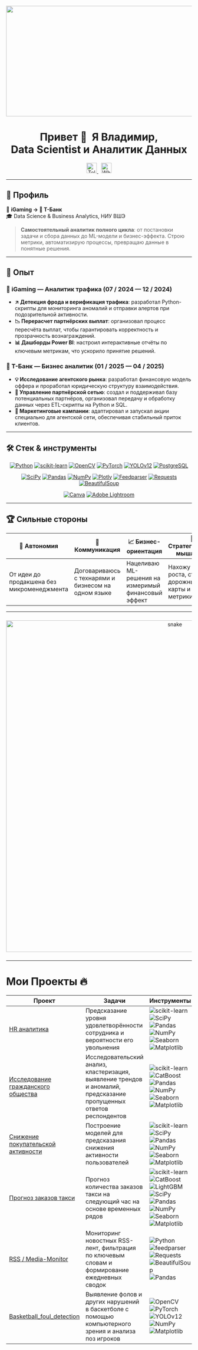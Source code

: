 <br clear="both">

<div align="center">
  <img src="https://user-images.githubusercontent.com/74038190/225813708-98b745f2-7d22-48cf-9150-083f1b00d6c9.gif" width="600" height="300">
</div>

<h1 align="center">Привет&nbsp;👋 &nbsp;Я&nbsp;Владимир, Data&nbsp;Scientist&nbsp;и&nbsp;Аналитик Данных</h1>

<p align="center">
  <a href="https://t.me/vkalinovski" target="_blank">
    <img src="https://img.shields.io/static/v1?message=Telegram&logo=telegram&label=&color=2CA5E0&logoColor=white&style=for-the-badge" height="28" alt="Telegram"/>
  </a>
  &nbsp;
  <a href="https://wa.me/79055512531" target="_blank">
    <img src="https://img.shields.io/static/v1?message=WhatsApp&logo=whatsapp&label=&color=25D366&logoColor=white&style=for-the-badge" height="28" alt="WhatsApp"/>
  </a>
</p>

<hr>

## 🚀 Профиль

🎲 **iGaming → 🏦 Т-Банк**  
🎓 Data Science & Business Analytics, НИУ ВШЭ  

> **Самостоятельный аналитик полного цикла**: от постановки задачи и сбора данных до ML-модели и бизнес-эффекта. Строю метрики, автоматизирую процессы, превращаю данные в понятные решения.

---

## 💼 Опыт

### 🎲 iGaming — Аналитик трафика (07 / 2024 — 12 / 2024)
- **↗ Детекция фрода и верификация трафика**: разработал Python-скрипты для мониторинга аномалий и отправки алертов при подозрительной активности.  
- **📉 Перерасчет партнёрских выплат**: организовал процесс пересчёта выплат, чтобы гарантировать корректность и прозрачность вознаграждений.  
- **📊 Дашборды Power BI**: настроил интерактивные отчёты по ключевым метрикам, что ускорило принятие решений.  


### 🏦 Т-Банк — Бизнес аналитик (01 / 2025 — 04 / 2025)
- **💡 Исследование агентского рынка**: разработал финансовую модель оффера и проработал юридическую структуру взаимодействия.  
- **🔗 Управление партнёрской сетью**: создал и поддерживал базу потенциальных партнёров, организовал передачу и обработку данных через ETL-скрипты на Python и SQL.  
- **🎯 Маркетинговые кампании**: адаптировал и запускал акции специально для агентской сети, обеспечивая стабильный приток клиентов.  

---

## 🛠 Стек & инструменты

<div align="center">

[![Python](https://img.shields.io/badge/Python-3670A0?style=for-the-badge&logo=python&logoColor=white)]() [![scikit-learn](https://img.shields.io/badge/scikit--learn-F7931E?style=for-the-badge&logo=scikit-learn&logoColor=white)]() [![OpenCV](https://img.shields.io/badge/OpenCV-5C3EE8?style=for-the-badge&logo=opencv&logoColor=white)]() [![PyTorch](https://img.shields.io/badge/PyTorch-EE4C2C?style=for-the-badge&logo=pytorch&logoColor=white)]() [![YOLOv12](https://img.shields.io/badge/YOLOv12-FFC107?style=for-the-badge&logo=ultralytics&logoColor=white)]() [![PostgreSQL](https://img.shields.io/badge/PostgreSQL-316192?style=for-the-badge&logo=postgresql&logoColor=white)]()

[![SciPy](https://img.shields.io/badge/SciPy-0C55A5?style=for-the-badge&logo=scipy&logoColor=white)]() [![Pandas](https://img.shields.io/badge/Pandas-150458?style=for-the-badge&logo=pandas&logoColor=white)]() [![NumPy](https://img.shields.io/badge/NumPy-013243?style=for-the-badge&logo=numpy&logoColor=white)]() [![Plotly](https://img.shields.io/badge/Plotly-3F4F75?style=for-the-badge&logo=plotly&logoColor=white)]() [![Feedparser](https://img.shields.io/badge/Feedparser-FFA500?style=for-the-badge&logo=rss&logoColor=white)]() [![Requests](https://img.shields.io/badge/Requests-150458?style=for-the-badge&logo=requests&logoColor=white)]() [![BeautifulSoup](https://img.shields.io/badge/BeautifulSoup-32A852?style=for-the-badge&logo=beautifulsoup&logoColor=white)]()

[![Canva](https://img.shields.io/badge/Canva-00C4CC?style=for-the-badge&logo=canva&logoColor=white)]() [![Adobe Lightroom](https://img.shields.io/badge/Adobe%20Lightroom-31A8FF?style=for-the-badge&logo=adobelightroom&logoColor=white)]()

</div>

---

## 🏆 Сильные стороны

| 🚀 Автономия | 🤝 Коммуникация | 📈 Бизнес-ориентация | 🧩 Стратегическое мышление |
|-------------|----------------|----------------------|----------------------------|
| От идеи до продакшена без микроменеджмента | Договариваюсь с технарями и бизнесом на одном языке | Нацеливаю ML-решения на измеримый финансовый эффект | Нахожу точки роста, строю дорожные карты и метрики |

---
###

<p align="center">
 <img width="900" src="snake/github-snake.svg" alt="snake"/>
</p>

###

---
# Мои Проекты 🔥

| Проект | Задачи | Инструменты |
|--------|--------|-------------|
| [HR аналитика](https://github.com/underplintus/Portfolio/blob/main/HR) | Предсказание уровня удовлетворённости сотрудника и вероятности его увольнения | ![scikit-learn](https://img.shields.io/badge/scikit--learn-F7931E?style=flat-square&logo=scikit-learn&logoColor=white) ![SciPy](https://img.shields.io/badge/SciPy-%230C55A5.svg?style=flat-square&logo=scipy) ![Pandas](https://img.shields.io/badge/pandas-%23150458.svg?style=flat-square&logo=pandas) ![NumPy](https://img.shields.io/badge/numpy-%23013243.svg?style=flat-square&logo=numpy) ![Seaborn](https://img.shields.io/badge/Seaborn-%230095D5.svg?style=flat-square&logo=seaborn) ![Matplotlib](https://img.shields.io/badge/Matplotlib-%23ffffff.svg?style=flat-square&logo=matplotlib&logoColor=black) |
| [Исследование гражданского общества](https://github.com/underplintus/Portfolio/blob/main/NKO) | Исследовательский анализ, кластеризация, выявление трендов и аномалий, предсказание пропущенных ответов респондентов | ![scikit-learn](https://img.shields.io/badge/scikit--learn-F7931E?style=flat-square&logo=scikit-learn&logoColor=white) ![CatBoost](https://img.shields.io/badge/CatBoost-%232671E5.svg?style=flat-square&logo=catboost) ![Pandas](https://img.shields.io/badge/pandas-%23150458.svg?style=flat-square&logo=pandas) ![NumPy](https://img.shields.io/badge/numpy-%23013243.svg?style=flat-square&logo=numpy) ![Seaborn](https://img.shields.io/badge/Seaborn-%230095D5.svg?style=flat-square&logo=seaborn) ![Matplotlib](https://img.shields.io/badge/Matplotlib-%23ffffff.svg?style=flat-square&logo=matplotlib&logoColor=black) |
| [Снижение покупательской активности](https://github.com/underplintus/Portfolio/blob/main/web_shop) | Построение моделей для предсказания снижения активности пользователей | ![scikit-learn](https://img.shields.io/badge/scikit--learn-F7931E?style=flat-square&logo=scikit-learn&logoColor=white) ![SciPy](https://img.shields.io/badge/SciPy-%230C55A5.svg?style=flat-square&logo=scipy) ![Pandas](https://img.shields.io/badge/pandas-%23150458.svg?style=flat-square&logo=pandas) ![NumPy](https://img.shields.io/badge/numpy-%23013243.svg?style=flat-square&logo=numpy) ![Seaborn](https://img.shields.io/badge/Seaborn-%230095D5.svg?style=flat-square&logo=seaborn) ![Matplotlib](https://img.shields.io/badge/Matplotlib-%23ffffff.svg?style=flat-square&logo=matplotlib&logoColor=black) |
| [Прогноз заказов такси](https://github.com/underplintus/Portfolio/blob/main/taxi) | Прогноз количества заказов такси на следующий час на основе временных рядов | ![scikit-learn](https://img.shields.io/badge/scikit--learn-F7931E?style=flat-square&logo=scikit-learn&logoColor=white) ![CatBoost](https://img.shields.io/badge/CatBoost-%232671E5.svg?style=flat-square&logo=catboost) ![LightGBM](https://img.shields.io/badge/LightGBM-%2364B02E.svg?style=flat-square&logo=lightgbm) ![SciPy](https://img.shields.io/badge/SciPy-%230C55A5.svg?style=flat-square&logo=scipy) ![Pandas](https://img.shields.io/badge/pandas-%23150458.svg?style=flat-square&logo=pandas) ![NumPy](https://img.shields.io/badge/numpy-%23013243.svg?style=flat-square&logo=numpy) ![Seaborn](https://img.shields.io/badge/Seaborn-%230095D5.svg?style=flat-square&logo=seaborn) ![Matplotlib](https://img.shields.io/badge/Matplotlib-%23ffffff.svg?style=flat-square&logo=matplotlib&logoColor=black) |
| [RSS / Media-Monitor](https://github.com/vkalinovski/RSS_Project/blob/main/README.md) | Мониторинг новостных RSS-лент, фильтрация по ключевым словам и формирование ежедневных сводок | ![Python](https://img.shields.io/badge/Python-3776AB?style=flat-square&logo=python&logoColor=white) ![feedparser](https://img.shields.io/badge/feedparser-%23FFA500.svg?style=flat-square&logo=rss&logoColor=white) ![Requests](https://img.shields.io/badge/requests-%23150458.svg?style=flat-square&logo=python&logoColor=white) ![BeautifulSoup](https://img.shields.io/badge/BeautifulSoup-%2332A852.svg?style=flat-square&logo=python&logoColor=white) ![Pandas](https://img.shields.io/badge/pandas-%23150458.svg?style=flat-square&logo=pandas) |
| [Basketball_foul_detection](https://github.com/vkalinovski/-Basketball_foul_detection/blob/main/README.md) | Выявление фолов и других нарушений в баскетболе с помощью компьютерного зрения и анализа поз игроков | ![OpenCV](https://img.shields.io/badge/OpenCV-%235C3EE8.svg?style=flat-square&logo=opencv&logoColor=white) ![PyTorch](https://img.shields.io/badge/PyTorch-%23EE4C2C.svg?style=flat-square&logo=pytorch&logoColor=white) ![YOLOv12](https://img.shields.io/badge/YOLOv12-FFC107?style=flat-square&logo=ultralytics&logoColor=white) ![NumPy](https://img.shields.io/badge/numpy-%23013243.svg?style=flat-square&logo=numpy) ![Matplotlib](https://img.shields.io/badge/Matplotlib-%23ffffff.svg?style=flat-square&logo=matplotlib&logoColor=black) |
